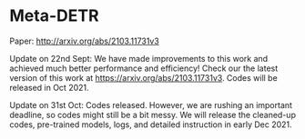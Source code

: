 # Meta-DETR


Paper: http://arxiv.org/abs/2103.11731v3

Update on 22nd Sept: We have made improvements to this work and achieved much better performance and efficiency! Check our the latest version of this work at https://arxiv.org/abs/2103.11731v3. Codes will be released in Oct 2021.

Update on 31st Oct: Codes released. However, we are rushing an important deadline, so codes might still be a bit messy. We will release the cleaned-up codes, pre-trained models, logs, and detailed instruction in early Dec 2021.
